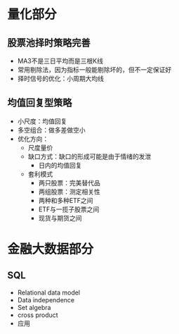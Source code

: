 # 量化部分
## 股票池择时策略完善
- MA3不是三日平均而是三根K线
- 常用剔除法，因为指标一般能剔除坏的，但不一定保证好
- 择时信号的优化：小周期大均线
## 均值回复型策略
- 小尺度：均值回复
- 多空组合：做多差做空小
- 优化方向：
    - 尺度量价
    - 缺口方式：缺口的形成可能是由于情绪的发泄
       - 日内的均值回复
    - 套利模式
       - 两只股票：完美替代品
       - 两组股票：测定相关性
       - 两种和多种ETF之间
       - ETF与一揽子股票之间
       - 现货与期货之间
# 金融大数据部分
## SQL
- Relational data model
- Data independence
- Set algebra
- cross product
- 应用
